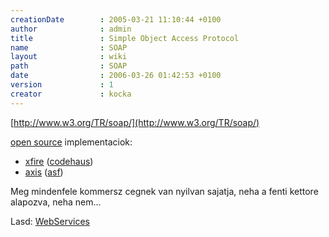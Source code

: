 ```yaml
---
creationDate        : 2005-03-21 11:10:44 +0100 
author              : admin 
title               : Simple Object Access Protocol 
name                : SOAP 
layout              : wiki 
path                : SOAP 
date                : 2006-03-26 01:42:53 +0100 
version             : 1 
creator             : kocka 
---
```

[http://www.w3.org/TR/soap/](http://www.w3.org/TR/soap/)

[open source](Open%20Source.html) implementaciok:

*   [xfire](xfire.html) ([codehaus](codehaus.html))
*   [axis](axis.html) ([asf](ASF.html))

Meg mindenfele kommersz cegnek van nyilvan sajatja, neha a fenti kettore alapozva, neha nem...

Lasd: [WebServices](WebServices.html)
